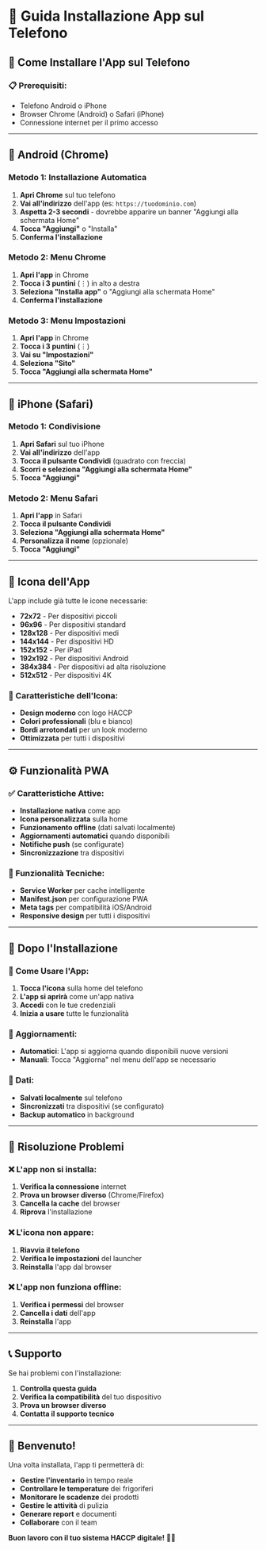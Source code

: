 # 📱 Guida Installazione App sul Telefono

## 🎯 **Come Installare l'App sul Telefono**

### **📋 Prerequisiti:**
- Telefono Android o iPhone
- Browser Chrome (Android) o Safari (iPhone)
- Connessione internet per il primo accesso

---

## **🤖 Android (Chrome)**

### **Metodo 1: Installazione Automatica**
1. **Apri Chrome** sul tuo telefono
2. **Vai all'indirizzo** dell'app (es: `https://tuodominio.com`)
3. **Aspetta 2-3 secondi** - dovrebbe apparire un banner "Aggiungi alla schermata Home"
4. **Tocca "Aggiungi"** o "Installa"
5. **Conferma l'installazione**

### **Metodo 2: Menu Chrome**
1. **Apri l'app** in Chrome
2. **Tocca i 3 puntini** (⋮) in alto a destra
3. **Seleziona "Installa app"** o "Aggiungi alla schermata Home"
4. **Conferma l'installazione**

### **Metodo 3: Menu Impostazioni**
1. **Apri l'app** in Chrome
2. **Tocca i 3 puntini** (⋮)
3. **Vai su "Impostazioni"**
4. **Seleziona "Sito"**
5. **Tocca "Aggiungi alla schermata Home"**

---

## **🍎 iPhone (Safari)**

### **Metodo 1: Condivisione**
1. **Apri Safari** sul tuo iPhone
2. **Vai all'indirizzo** dell'app
3. **Tocca il pulsante Condividi** (quadrato con freccia)
4. **Scorri e seleziona "Aggiungi alla schermata Home"**
5. **Tocca "Aggiungi"**

### **Metodo 2: Menu Safari**
1. **Apri l'app** in Safari
2. **Tocca il pulsante Condividi**
3. **Seleziona "Aggiungi alla schermata Home"**
4. **Personalizza il nome** (opzionale)
5. **Tocca "Aggiungi"**

---

## **🎨 Icona dell'App**

L'app include già tutte le icone necessarie:
- **72x72** - Per dispositivi piccoli
- **96x96** - Per dispositivi standard
- **128x128** - Per dispositivi medi
- **144x144** - Per dispositivi HD
- **152x152** - Per iPad
- **192x192** - Per dispositivi Android
- **384x384** - Per dispositivi ad alta risoluzione
- **512x512** - Per dispositivi 4K

### **🎯 Caratteristiche dell'Icona:**
- **Design moderno** con logo HACCP
- **Colori professionali** (blu e bianco)
- **Bordi arrotondati** per un look moderno
- **Ottimizzata** per tutti i dispositivi

---

## **⚙️ Funzionalità PWA**

### **✅ Caratteristiche Attive:**
- **Installazione nativa** come app
- **Icona personalizzata** sulla home
- **Funzionamento offline** (dati salvati localmente)
- **Aggiornamenti automatici** quando disponibili
- **Notifiche push** (se configurate)
- **Sincronizzazione** tra dispositivi

### **🔧 Funzionalità Tecniche:**
- **Service Worker** per cache intelligente
- **Manifest.json** per configurazione PWA
- **Meta tags** per compatibilità iOS/Android
- **Responsive design** per tutti i dispositivi

---

## **🚀 Dopo l'Installazione**

### **📱 Come Usare l'App:**
1. **Tocca l'icona** sulla home del telefono
2. **L'app si aprirà** come un'app nativa
3. **Accedi** con le tue credenziali
4. **Inizia a usare** tutte le funzionalità

### **🔄 Aggiornamenti:**
- **Automatici**: L'app si aggiorna quando disponibili nuove versioni
- **Manuali**: Tocca "Aggiorna" nel menu dell'app se necessario

### **💾 Dati:**
- **Salvati localmente** sul telefono
- **Sincronizzati** tra dispositivi (se configurato)
- **Backup automatico** in background

---

## **🔧 Risoluzione Problemi**

### **❌ L'app non si installa:**
1. **Verifica la connessione** internet
2. **Prova un browser diverso** (Chrome/Firefox)
3. **Cancella la cache** del browser
4. **Riprova** l'installazione

### **❌ L'icona non appare:**
1. **Riavvia il telefono**
2. **Verifica le impostazioni** del launcher
3. **Reinstalla** l'app dal browser

### **❌ L'app non funziona offline:**
1. **Verifica i permessi** del browser
2. **Cancella i dati** dell'app
3. **Reinstalla** l'app

---

## **📞 Supporto**

Se hai problemi con l'installazione:
1. **Controlla questa guida**
2. **Verifica la compatibilità** del tuo dispositivo
3. **Prova un browser diverso**
4. **Contatta il supporto tecnico**

---

## **🎉 Benvenuto!**

Una volta installata, l'app ti permetterà di:
- **Gestire l'inventario** in tempo reale
- **Controllare le temperature** dei frigoriferi
- **Monitorare le scadenze** dei prodotti
- **Gestire le attività** di pulizia
- **Generare report** e documenti
- **Collaborare** con il team

**Buon lavoro con il tuo sistema HACCP digitale!** 🏪📱

